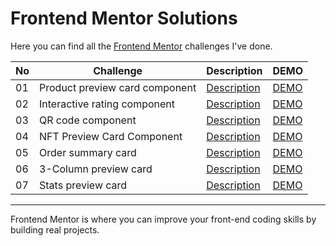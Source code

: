 # Frontend Mentor Solutions
Here you can find all the [Frontend Mentor](https://www.frontendmentor.io/) challenges I've done.

| No  | Challenge                      | Description                                                                                       | DEMO                                                                                               |
| --- | ------------------------------ | ------------------------------------------------------------------------------------------------- | -------------------------------------------------------------------------------------------------- |
| 01  | Product preview card component | [Description](https://www.frontendmentor.io/challenges/product-preview-card-component-GO7UmttRfa) | [DEMO](https://kellychi22.github.io/frontend-mentor-solutions//01-product-preview-card-component/) |
| 02  | Interactive rating component   | [Description](https://www.frontendmentor.io/challenges/interactive-rating-component-koxpeBUmI)    | [DEMO](https://kellychi22.github.io/frontend-mentor-solutions/02-interactive-rating-component/)    |
| 03  | QR code component              | [Description](https://www.frontendmentor.io/challenges/qr-code-component-iux_sIO_H)               | [DEMO](https://kellychi22.github.io/frontend-mentor-solutions/03-qr-code-component/)               |
| 04  | NFT Preview Card Component     | [Description](https://www.frontendmentor.io/challenges/nft-preview-card-component-SbdUL_w0U)      | [DEMO](https://kellychi22.github.io/frontend-mentor-solutions/04-nft-preview-card-component/)      |
| 05  | Order summary card             | [Description](https://www.frontendmentor.io/challenges/order-summary-component-QlPmajDUj)         | [DEMO](https://kellychi22.github.io/frontend-mentor-solutions/05-order-summary-component/)         |
| 06  | 3-Column preview card          | [Description](https://www.frontendmentor.io/challenges/3column-preview-card-component-pH92eAR2-)  | [DEMO](https://kellychi22.github.io/frontend-mentor-solutions/06-3-column-preview-card/)           |
| 07  | Stats preview card             | [Description](https://www.frontendmentor.io/challenges/stats-preview-card-component-8JqbgoU62)    | [DEMO](https://kellychi22.github.io/frontend-mentor-solutions/07-stats-preview-card/)              |

-----------------------------

Frontend Mentor is where you can improve your front-end coding skills by building real projects.
